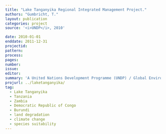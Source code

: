 ```yaml
---
title: "Lake Tanganyika Regional Integrated Management Project."
authors: "Gumbricht, T."
layout: publication
categories: project
source: '<i>UNDP</i>, 2010'

date: 2010-01-01
enddate: 2011-12-31
projectid:
pattern:
process:
pages:
number:
issue:
editor:
summary: 'A United Nations Development Programme (UNDP) / Global Environmental Facility (GEF) project covering the Lake Tanganyika riparian countries, Burundi, the Democratic Republic of Congo, Tanzania and Zambia.'
projurl: ../laketanganyika/
tag:
  - Lake Tanganyika
  - Tanzania
  - Zambia
  - Democratic Republic of Congo
  - Burundi
  - land degradation
  - climate change
  - species suitability
---
```

